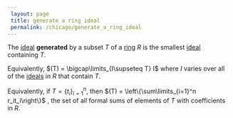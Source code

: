 ```yaml
---
 layout: page
 title: generate a ring ideal
 permalink: /chicago/generate_a_ring_ideal
---
```

The [ideal](https://defsmath.github.io/DefsMath/ring_ideal) **generated** by a subset $T$ of a [ring](https://defsmath.github.io/DefsMath/ring) $R$ is the smallest [ideal](https://defsmath.github.io/DefsMath/###########ideal) containing $T$. 

Equivalently, $(T) = \bigcap\limits_{I\supseteq T} I$ where $I$ varies over all of the [ideals](https://defsmath.github.io/DefsMath/###########ideals) in 
$R$ that contain $T$. 

Equivalently, if $T = \{t_i\}_{i=1}^n$, then $(T) = \left\{\sum\limits_{i=1}^n r_it_i\right\}$ , the set of all formal sums of elements of $T$ with coefficients in $R$.

